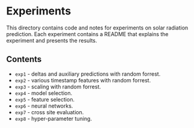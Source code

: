 # Experiments

This directory contains code and notes for experiments on solar radiation prediction. Each experiment contains a README that explains the experiment and presents the results.

## Contents

- `exp1` - deltas and auxiliary predictions with random forrest.
- `exp2` - various timestamp features with random forrest.
- `exp3` - scaling with random forrest.
- `exp4` - model selection.
- `exp5` - feature selection.
- `exp6` - neural networks.
- `exp7` - cross site evaluation.
- `exp8` - hyper-parameter tuning.
